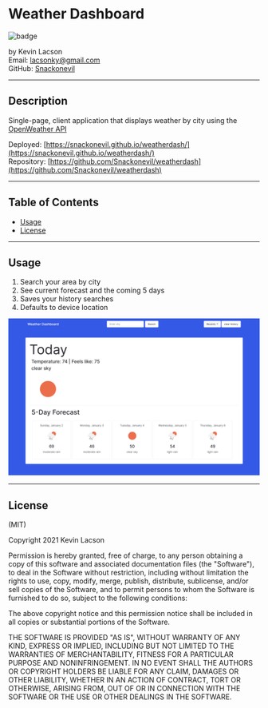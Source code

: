 # Weather Dashboard

![badge](https://img.shields.io/badge/license-MIT-blue)

by Kevin Lacson  
Email: lacsonky@gmail.com  
GitHub: [Snackonevil](https://github.com/Snackonevil)  

---
## Description  
Single-page, client application that displays weather by city using the [OpenWeather API](https://openweathermap.org/)

Deployed: [https://snackonevil.github.io/weatherdash/](https://snackonevil.github.io/weatherdash/)  
Repository: [https://github.com/Snackonevil/weatherdash](https://github.com/Snackonevil/weatherdash)

---
## Table of Contents

-   [Usage](#usage)
-   [License](#license)

---
## Usage

1. Search your area by city  
2. See current forecast and the coming 5 days  
3. Saves your history searches  
4. Defaults to device location

![weather-dash-screenshot](./assets/images/screenshot-dash.PNG)

---
## License

(MIT)

Copyright 2021 Kevin Lacson

Permission is hereby granted, free of charge, to any person obtaining a copy of this software and associated documentation files (the "Software"), to deal in the Software without restriction, including without limitation the rights to use, copy, modify, merge, publish, distribute, sublicense, and/or sell copies of the Software, and to permit persons to whom the Software is furnished to do so, subject to the following conditions:

The above copyright notice and this permission notice shall be included in all copies or substantial portions of the Software.

THE SOFTWARE IS PROVIDED "AS IS", WITHOUT WARRANTY OF ANY KIND, EXPRESS OR IMPLIED, INCLUDING BUT NOT LIMITED TO THE WARRANTIES OF MERCHANTABILITY, FITNESS FOR A PARTICULAR PURPOSE AND NONINFRINGEMENT. IN NO EVENT SHALL THE AUTHORS OR COPYRIGHT HOLDERS BE LIABLE FOR ANY CLAIM, DAMAGES OR OTHER LIABILITY, WHETHER IN AN ACTION OF CONTRACT, TORT OR OTHERWISE, ARISING FROM, OUT OF OR IN CONNECTION WITH THE SOFTWARE OR THE USE OR OTHER DEALINGS IN THE SOFTWARE.